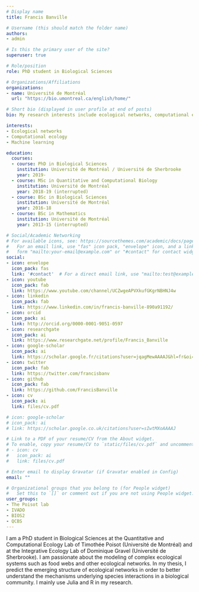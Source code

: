 ```yaml
---
# Display name
title: Francis Banville

# Username (this should match the folder name)
authors:
- admin

# Is this the primary user of the site?
superuser: true

# Role/position
role: PhD student in Biological Sciences

# Organizations/Affiliations
organizations:
- name: Université de Montréal
  url: "https://bio.umontreal.ca/english/home/"

# Short bio (displayed in user profile at end of posts)
bio: My research interests include ecological networks, computational ecology, and machine learning

interests:
- Ecological networks
- Computational ecology
- Machine learning

education:
  courses:
  - course: PhD in Biological Sciences
    institution: Université de Montréal / Université de Sherbrooke
    year: 2019-
  - course: MSc in Quantitative and Computational Biology
    institution: Université de Montréal
    year: 2018-19 (interrupted)
  - course: BSc in Biological Sciences
    institution: Université de Montréal
    year: 2016-18
  - course: BSc in Mathematics
    institution: Université de Montréal
    year: 2013-15 (interrupted)

# Social/Academic Networking
# For available icons, see: https://sourcethemes.com/academic/docs/page-builder/#icons
#   For an email link, use "fas" icon pack, "envelope" icon, and a link in the
#   form "mailto:your-email@example.com" or "#contact" for contact widget.
social:
- icon: envelope
  icon_pack: fas
  link: '#contact'  # For a direct email link, use "mailto:test@example.org".
- icon: youtube
  icon_pack: fab
  link: https://www.youtube.com/channel/UCZwgeAPVXkufGKgrNBHNJ4w
- icon: linkedin
  icon_pack: fab
  link: https://www.linkedin.com/in/francis-banville-890a91192/
- icon: orcid
  icon_pack: ai
  link: http://orcid.org/0000-0001-9051-0597
- icon: researchgate
  icon_pack: ai
  link: https://www.researchgate.net/profile/Francis_Banville
- icon: google-scholar
  icon_pack: ai
  link: https://scholar.google.fr/citations?user=jqagMewAAAAJ&hl=fr&oi=ao
- icon: twitter
  icon_pack: fab
  link: https://twitter.com/francisbanv
- icon: github
  icon_pack: fab
  link: https://github.com/FrancisBanville
- icon: cv
  icon_pack: ai
  link: files/cv.pdf

# icon: google-scholar
# icon_pack: ai
# link: https://scholar.google.co.uk/citations?user=sIwtMXoAAAAJ

# Link to a PDF of your resume/CV from the About widget.
# To enable, copy your resume/CV to `static/files/cv.pdf` and uncomment the lines below.
# - icon: cv
#   icon_pack: ai
#   link: files/cv.pdf

# Enter email to display Gravatar (if Gravatar enabled in Config)
email: ""

# Organizational groups that you belong to (for People widget)
#   Set this to `[]` or comment out if you are not using People widget.
user_groups:
- The Poisot lab
- IVADO
- BIOS2
- QCBS
---
```


I am a PhD student in Biological Sciences at the Quantitative and Computational Ecology Lab of Timothée Poisot (Université de Montréal) and at the Integrative Ecology Lab of Dominique Gravel (Université de Sherbrooke). I am passionate about the modeling of complex ecological systems such as food webs and other ecological networks. In my thesis, I predict the emerging structure of ecological networks in order to better understand the mechanisms underlying species interactions in a biological community. I mainly use Julia and R in my research.
